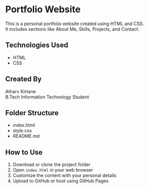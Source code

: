 # Portfolio Website

This is a personal portfolio website created using HTML and CSS.  
It includes sections like About Me, Skills, Projects, and Contact.

## Technologies Used
- HTML  
- CSS  

## Created By
Atharv Kirtane  
B.Tech Information Technology Student

## Folder Structure
- index.html  
- style.css  
- README.md  

## How to Use
1. Download or clone the project folder  
2. Open `index.html` in your web browser  
3. Customize the content with your personal details  
4. Upload to GitHub or host using GitHub Pages
